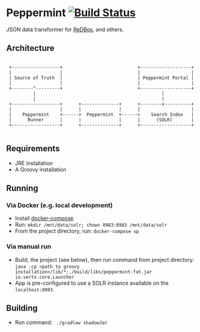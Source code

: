 # Peppermint [![Build Status](https://travis-ci.org/redbox-mint/peppermint.svg?branch=master)](https://travis-ci.org/redbox-mint/peppermint)

JSON data transformer for [ReDBox](http://redboxresearchdata.com.au/), and others.

## Architecture
```

 +------------------+                            +-------------------+
 |                  |                            |                   |
 | Source of Truth  |                            | Peppermint Portal |
 |                  |                            |                   |
 +--------^---------+                            +-------------------+
          |                                               |
          |                                               |
 +------------------+      +--------------+      +--------v----------+
 |                  |      |              |      |                   |
 |    Peppermint    +------>  Peppermint  +------>    Search Index   |
 |      Runner      |      |              |      |      (SOLR)       |
 +------------------+      +--------------+      +-------------------+


```

## Requirements

- JRE installation
- A Groovy installation

## Running

### Via Docker (e.g. local development)
- Install [docker-compose](https://docs.docker.com/compose/install/)
- Run: `mkdir /mnt/data/solr; chown 8983:8983 /mnt/data/solr`
- From the project directory, run: `docker-compose up`

### Via manual run

- Build, the project (see below), then run command from project directory: `java -cp <path to groovy installation>/lib/*:./build/libs/peppermint-fat.jar io.vertx.core.Launcher`
- App is pre-configured to use a SOLR instance available on the `localhost:8983`.


## Building
- Run command: ` ./gradlew shadowJar`
